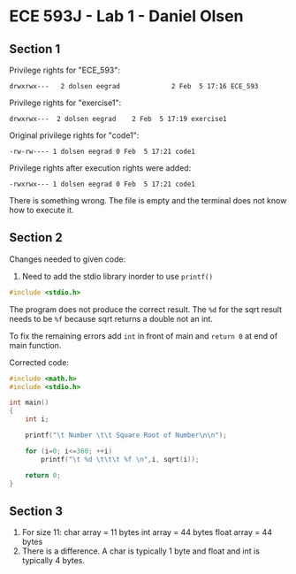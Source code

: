 # ECE 593J - Lab 1 - Daniel Olsen
## Section 1

Privilege rights for "ECE_593":
```
drwxrwx---   2 dolsen eegrad             2 Feb  5 17:16 ECE_593
```

Privilege rights for "exercise1":
```
drwxrwx---  2 dolsen eegrad    2 Feb  5 17:19 exercise1
```

Original privilege rights for "code1":
```
-rw-rw---- 1 dolsen eegrad 0 Feb  5 17:21 code1
```
Privilege rights after execution rights were added:
```
-rwxrwx--- 1 dolsen eegrad 0 Feb  5 17:21 code1
```

There is something wrong. The file is empty and the terminal does not know how to execute it.

## Section 2

Changes needed to given code:

1. Need to add the stdio library inorder to use `printf()`
```c
#include <stdio.h>
```

The program does not produce the correct result. The `%d` for the sqrt result needs to be `%f` because sqrt returns a double not an int.

To fix the remaining errors add `int` in front of main and `return 0` at end of main function. 

Corrected code:
```c
#include <math.h>
#include <stdio.h>

int main()
{
	int i;

	printf("\t Number \t\t Square Root of Number\n\n");

	for (i=0; i<=360; ++i)
		printf("\t %d \t\t\t %f \n",i, sqrt(i));

	return 0;
}
```

## Section 3

1. For size 11:
	char array = 11 bytes
	int array = 44 bytes
	float array = 44 bytes
2. There is a difference. A char is typically 1 byte and float and int is typically 4 bytes.

 
